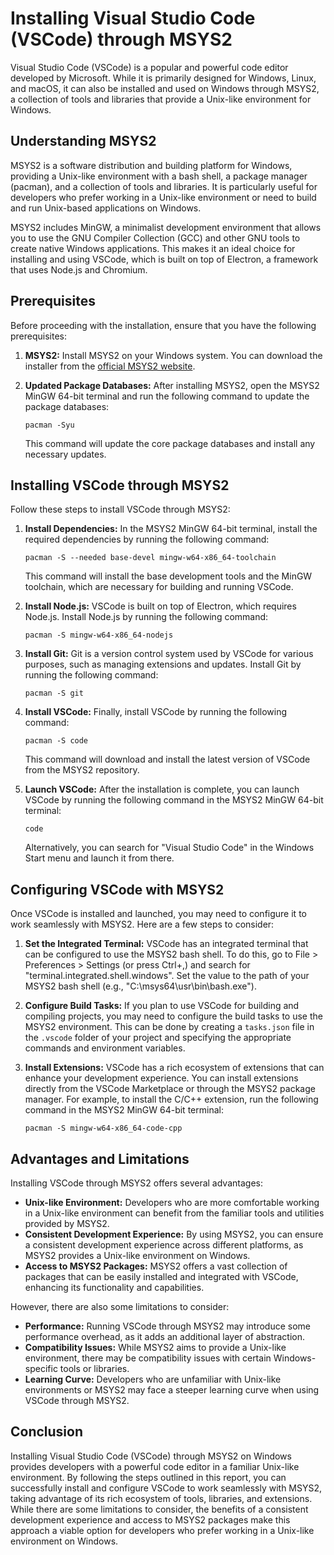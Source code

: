 # Installing Visual Studio Code (VSCode) through MSYS2

Visual Studio Code (VSCode) is a popular and powerful code editor developed by Microsoft. While it
is primarily designed for Windows, Linux, and macOS, it can also be installed and used on Windows
through MSYS2, a collection of tools and libraries that provide a Unix-like environment for Windows.

## Understanding MSYS2

MSYS2 is a software distribution and building platform for Windows, providing a Unix-like
environment with a bash shell, a package manager (pacman), and a collection of tools and libraries.
It is particularly useful for developers who prefer working in a Unix-like environment or need to
build and run Unix-based applications on Windows.

MSYS2 includes MinGW, a minimalist development environment that allows you to use the GNU Compiler
Collection (GCC) and other GNU tools to create native Windows applications. This makes it an ideal
choice for installing and using VSCode, which is built on top of Electron, a framework that uses
Node.js and Chromium.

## Prerequisites

Before proceeding with the installation, ensure that you have the following prerequisites:

1. **MSYS2:** Install MSYS2 on your Windows system. You can download the installer from the
   [official MSYS2 website](https://www.msys2.org/).

2. **Updated Package Databases:** After installing MSYS2, open the MSYS2 MinGW 64-bit terminal and
   run the following command to update the package databases:

   ```
   pacman -Syu
   ```

   This command will update the core package databases and install any necessary updates.

## Installing VSCode through MSYS2

Follow these steps to install VSCode through MSYS2:

1. **Install Dependencies:** In the MSYS2 MinGW 64-bit terminal, install the required dependencies
   by running the following command:

   ```
   pacman -S --needed base-devel mingw-w64-x86_64-toolchain
   ```

   This command will install the base development tools and the MinGW toolchain, which are necessary
   for building and running VSCode.

2. **Install Node.js:** VSCode is built on top of Electron, which requires Node.js. Install Node.js
   by running the following command:

   ```
   pacman -S mingw-w64-x86_64-nodejs
   ```

3. **Install Git:** Git is a version control system used by VSCode for various purposes, such as
   managing extensions and updates. Install Git by running the following command:

   ```
   pacman -S git
   ```

4. **Install VSCode:** Finally, install VSCode by running the following command:

   ```
   pacman -S code
   ```

   This command will download and install the latest version of VSCode from the MSYS2 repository.

5. **Launch VSCode:** After the installation is complete, you can launch VSCode by running the
   following command in the MSYS2 MinGW 64-bit terminal:

   ```
   code
   ```

   Alternatively, you can search for "Visual Studio Code" in the Windows Start menu and launch it
   from there.

## Configuring VSCode with MSYS2

Once VSCode is installed and launched, you may need to configure it to work seamlessly with MSYS2.
Here are a few steps to consider:

1. **Set the Integrated Terminal:** VSCode has an integrated terminal that can be configured to use
   the MSYS2 bash shell. To do this, go to File > Preferences > Settings (or press Ctrl+,) and
   search for "terminal.integrated.shell.windows". Set the value to the path of your MSYS2 bash
   shell (e.g., "C:\msys64\usr\bin\bash.exe").

2. **Configure Build Tasks:** If you plan to use VSCode for building and compiling projects, you may
   need to configure the build tasks to use the MSYS2 environment. This can be done by creating a
   `tasks.json` file in the `.vscode` folder of your project and specifying the appropriate commands
   and environment variables.

3. **Install Extensions:** VSCode has a rich ecosystem of extensions that can enhance your
   development experience. You can install extensions directly from the VSCode Marketplace or
   through the MSYS2 package manager. For example, to install the C/C++ extension, run the following
   command in the MSYS2 MinGW 64-bit terminal:

   ```
   pacman -S mingw-w64-x86_64-code-cpp
   ```

## Advantages and Limitations

Installing VSCode through MSYS2 offers several advantages:

- **Unix-like Environment:** Developers who are more comfortable working in a Unix-like environment
  can benefit from the familiar tools and utilities provided by MSYS2.
- **Consistent Development Experience:** By using MSYS2, you can ensure a consistent development
  experience across different platforms, as MSYS2 provides a Unix-like environment on Windows.
- **Access to MSYS2 Packages:** MSYS2 offers a vast collection of packages that can be easily
  installed and integrated with VSCode, enhancing its functionality and capabilities.

However, there are also some limitations to consider:

- **Performance:** Running VSCode through MSYS2 may introduce some performance overhead, as it adds
  an additional layer of abstraction.
- **Compatibility Issues:** While MSYS2 aims to provide a Unix-like environment, there may be
  compatibility issues with certain Windows-specific tools or libraries.
- **Learning Curve:** Developers who are unfamiliar with Unix-like environments or MSYS2 may face a
  steeper learning curve when using VSCode through MSYS2.

## Conclusion

Installing Visual Studio Code (VSCode) through MSYS2 on Windows provides developers with a powerful
code editor in a familiar Unix-like environment. By following the steps outlined in this report, you
can successfully install and configure VSCode to work seamlessly with MSYS2, taking advantage of its
rich ecosystem of tools, libraries, and extensions. While there are some limitations to consider,
the benefits of a consistent development experience and access to MSYS2 packages make this approach
a viable option for developers who prefer working in a Unix-like environment on Windows.
